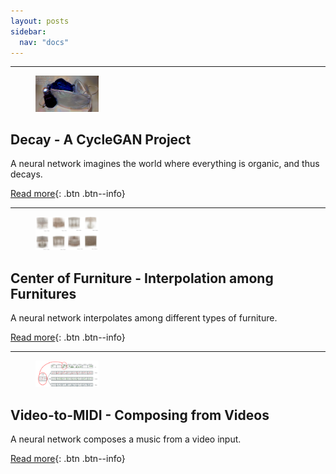 ```yaml
---
layout: posts
sidebar:
  nav: "docs"
---
```


---

<figure style="width: 20%" class="align-left">
  <img src="/assets/images/2021-02-01-Decay/pandemic.PNG" alt="this is a placeholder image">
</figure>

## Decay - A CycleGAN Project

A neural network imagines the world where everything is organic, and thus decays.

[Read more](https://youngwoong-cho.github.io/Decay){: .btn .btn--info}

---

<figure style="width: 20%" class="align-left">
  <img src="/assets/images/2021-03-26-CoF/interpolation.PNG" alt="this is a placeholder image">
</figure>

## Center of Furniture - Interpolation among Furnitures

A neural network interpolates among different types of furniture.

[Read more](https://youngwoong-cho.github.io/CoF){: .btn .btn--info}

---

<figure style="width: 20%" class="align-left">
  <img src="/assets/images/2021-05-15-ViDI/header.png" alt="this is a placeholder image">
</figure>

## Video-to-MIDI - Composing from Videos

A neural network composes a music from a video input.

[Read more](https://youngwoong-cho.github.io/ViDI){: .btn .btn--info}